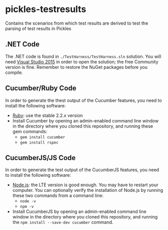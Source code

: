 pickles-testresults
===================

Contains the scenarios from which test results are derived to test the parsing of test results in Pickles

## .NET Code

The .NET code is found in `./TestHarness/TestHarness.sln` solution. You will need [Visual Studio 2015](https://www.visualstudio.com/en-us/downloads/download-visual-studio-vs.aspx) in order to open the solution; the free Community version is fine. Remember to restore the NuGet packages before you compile.

## Cucumber/Ruby Code

In order to generate the thest output of the Cucumber features, you need to install the following software:

- [Ruby](http://rubyinstaller.org/downloads): use the stable 2.2.x version
- Install Cucumber by opening an admin-enabled command line window in the directory where you cloned this repository, and running these gem commands:
  - `gem install cucumber`
  - `gem install rspec`


## CucumberJS/JS Code

In order to generate the test output of the CucumberJS features, you need to install the following software:

- [Node.js](https://nodejs.org/en/download/): the LTE version is good enough. You may have to restart your computer. You can optionally verify the installation of Node.js by running these two commands from a command line:
  - `node -v`
  - `npm -v`
- Install CucumberJS by opening an admin-enabled command line window in the directory where you cloned this repository, and running the `npm install --save-dev cucumber` command.
